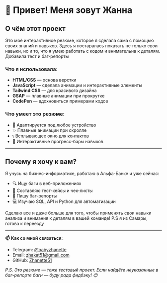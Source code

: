 # 👋 Привет! Меня зовут Жанна


## О чём этот проект

Это моё интерактивное резюме, которое я сделала сама с помощью своих знаний и навыков. Здесь я постаралась показать не только свои навыки, но и то, что я умею работать с кодом и внимательна к деталям. Добавила тест и баг-репорты 

### Что я использовала:
- **HTML/CSS** — основа верстки
- **JavaScript** — сделала анимации и интерактивные элементы
- **Tailwind CSS** — для красивого дизайна
- **GSAP** — плавные анимации при прокрутке
- **CodePen** — вдохновиться примерами кодов


### Что умеет это резюме:
- 📱 Адаптируется под любое устройство
- ✨ Плавные анимации при скролле
- 📞 Всплывающее окно для контактов
- 🎯 Интерактивные прогресс-бары навыков

---

## Почему я хочу к вам?

Я учусь на бизнес-информатике, работаю в Альфа-Банке и уже сейчас:
- 🔍 Ищу баги в веб-приложениях
- 📝 Составляю тест-кейсы и чек-листы
- 🐞 Пишу баг-репорты
- 💻 Изучаю SQL, API и Python для автоматизации

Сделаю все и даже больше для того, чтобы применять свои навыки анализа и внимания к деталям в вашей команде!
P.S я из Самары, готова к переезду

---

**📫 Как со мной связаться:**
- Telegram: [@babyzhanette](https://t.me/babyzhanette)
- Email: zhakat51@gmail.com
- GitHub: [Zhanette51](https://github.com/Zhanette51)

*P.S. Это резюме — тоже тестовый проект. Если найдёте неуказанные в баг-репорте баги — буду рада фидбэку! 😊*
